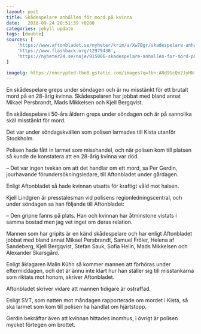 ```yaml
---
layout: post
title: Skådespelare anhållen för mord på kvinna
date:   2018-09-24 20:51:39 +0200
categories: jekyll update
tags: [double]
sources: [
    'https://www.aftonbladet.se/nyheter/krim/a/Xw7Bgr/skadespelare-anhallen-for-mord-pa-kvinna/promo',
    'https://www.flashback.org/t2979438',
    'https://nyheter24.se/noje/915066-skadespelare-anhallen-for-mord-pa-28-arig-kvinna'
]

imagelg: https://encrypted-tbn0.gstatic.com/images?q=tbn:ANd9GcQn2JyHN-p7IKjFoXksOU8XdZ4LZcHjYpqZMvxi8u8oie1yFfbeyQ
---
```


En skådespelare greps under söndagen och är nu misstänkt för ett brutalt mord på en 28-årig kvinna. Skådespelaren har jobbat med bland annat Mikael Persbrandt, Mads Mikkelsen och Kjell Bergqvist.

En skådespelare i 50-års åldern greps under söndagen och är på sannolika skäl misstänkt för mord. 

Det var under söndagskvällen som polisen larmades till Kista utanför Stockholm. 

Polisen hade fått in larmet som misshandel, och när polisen kom till platsen så kunde de konstatera att en 28-årig kvinna var död. 

– Det var ingen tvekan om att det handlar om ett mord, sa Per Gerdin, jourhavande förundersökningsledare, till Aftonbladet under gårdagen. 

Enligt Aftonbladet så hade kvinnan utsatts för kraftigt våld mot halsen. 

Kjell Lindgren är presstalesman vid polisens regionledningscentral, och under söndagen sa han följande till Aftonbladet: 

– Den gripne fanns på plats. Han och kvinnan har åtminstone vistats i samma bostad men jag vet inget om deras relation.

Mannen som har gripits är en känd skådespelare och har enligt Aftonbladet jobbat med bland annat Mikael Persbrandt, Samuel Fröler, Helena af Sandeberg, Kjell Bergqvist, Stefan Sauk, Sofia Helin, Mads Mikkelsen och Alexander Skarsgård.

Enligt åklagaren Malin Kühn så kommer mannen att förhöras under eftermiddagen, och det är ännu inte klart hur han ställer sig till misstankarna som riktats mot honom, skriver Aftonbladet. 

Aftonbladet skriver vidare att mannen tidigare är ostraffad. 

Enligt SVT, som natten mot måndagen rapporterade om mordet i Kista, så ska larmet som kom till polisen ha handlat om hjärtstopp. 

Gerdin bekräftar även att kvinnan hittades inomhus, i övrigt är polisen mycket förtegen om brottet.

